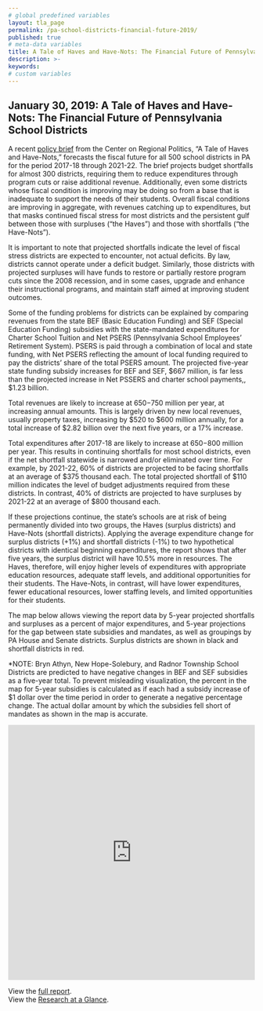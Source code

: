 ```yaml
---
# global predefined variables
layout: tla_page
permalink: /pa-school-districts-financial-future-2019/
published: true
# meta-data variables
title: A Tale of Haves and Have-Nots: The Financial Future of Pennsylvania School Districts
description: >-
keywords:
# custom variables
---
```


## January 30, 2019: A Tale of Haves and Have-Nots: The Financial Future of Pennsylvania School Districts
A recent [policy brief](https://drive.google.com/file/d/19erkTTHN9JJ2ABuFtl9PfSK5plG93WSK/view?usp=sharing) from the Center on Regional Politics, “A Tale of Haves and Have-Nots,” forecasts the fiscal future for all 500 school districts in PA for the period 2017-18 through 2021-22. The brief projects budget shortfalls for almost 300 districts, requiring them to reduce expenditures through program cuts or raise additional revenue. Additionally, even some districts whose fiscal condition is improving may be doing so from a base that is inadequate to support the needs of their students. Overall fiscal conditions are improving in aggregate, with revenues catching up to expenditures, but that masks continued fiscal stress for most districts and the persistent gulf between those with surpluses (“the Haves”) and those with shortfalls (“the Have-Nots”).

<script id="infogram_0_1ff66fa6-1493-43bd-a632-2518dd9d3c75" title="Projections: Revenues, Expenditures, Shortfall/Surplus" src="https://e.infogram.com/js/dist/embed.js?War" type="text/javascript"></script>

It is important to note that projected shortfalls indicate the level of fiscal stress districts are expected to encounter, not actual deficits. By law, districts cannot operate under a deficit budget. Similarly, those districts with projected surpluses will have funds to restore or partially restore program cuts since the 2008 recession, and in some cases, upgrade and enhance their instructional programs, and maintain staff aimed at improving student outcomes.

Some of the funding problems for districts can be explained by comparing revenues from the state BEF (Basic Education Funding) and SEF (Special Education Funding) subsidies with the state-mandated expenditures for Charter School Tuition and Net PSERS (Pennsylvania School Employees’ Retirement System). PSERS is paid through a combination of local and state funding, with Net PSERS reflecting the amount of local funding required to pay the districts’ share of the total PSERS amount. The projected five-year state funding subsidy increases for BEF and SEF, $667 million, is far less than the projected increase in Net PSSERS and charter school payments,, $1.23 billion.

<script id="infogram_0_7c25bc18-6708-4780-8f5a-afe970f5e3bf" title="Figure ES3" src="https://e.infogram.com/js/dist/embed.js?dMN" type="text/javascript"></script>

Total revenues are likely to increase at $650-$750 million per year, at increasing annual amounts. This is largely driven by new local revenues, usually property taxes, increasing by $520 to $600 million annually, for a total increase of $2.82 billion over the next five years, or a 17% increase.

Total expenditures after 2017-18 are likely to increase at $650-$800 million per year. This results in continuing shortfalls for most school districts, even if the net shortfall statewide is narrowed and/or eliminated over time. For example, by 2021-22, 60% of districts are projected to be facing shortfalls at an average of $375 thousand each. The total projected shortfall of $110 million indicates the level of budget adjustments required from these districts. In contrast, 40% of districts are projected to have surpluses by 2021-22 at an average of $800 thousand each.

If these projections continue, the state’s schools are at risk of being permanently divided into two groups, the Haves (surplus districts) and Have-Nots (shortfall districts). Applying the average expenditure change for surplus districts (+1%) and shortfall districts (-1%) to two hypothetical districts with identical beginning expenditures, the report shows that after five years, the surplus district will have 10.5% more in resources. The Haves, therefore, will enjoy higher levels of expenditures with appropriate education resources, adequate staff levels, and additional opportunities for their students. The Have-Nots, in contrast, will have lower expenditures, fewer educational resources, lower staffing levels, and limited opportunities for their students.

<script id="infogram_0_93cbe59e-a9ad-4107-9fd3-a617ce82b61d" title="Figure 5 (2)" src="https://e.infogram.com/js/dist/embed.js?Bp5" type="text/javascript"></script>

The map below allows viewing the report data by 5-year projected shortfalls and surpluses as a percent of major expenditures, and 5-year projections for the gap between state subsidies and mandates, as well as groupings by PA House and Senate districts. Surplus districts are shown in black and shortfall districts in red.

*NOTE: Bryn Athyn, New Hope-Solebury, and Radnor Township School Districts are predicted to have negative changes in BEF and SEF subsidies as a five-year total. To prevent misleading visualization, the percent in the map for 5-year subsidies is calculated as if each had a subsidy increase of $1 dollar over the time period in order to generate a negative percentage change. The actual dollar amount by which the subsidies fell short of mandates as shown in the map is accurate.

<div class="container video-container">
  <iframe width="100%" height="520" frameborder="0" src="https://mjather.carto.com/builder/c65fe742-52e9-482c-af64-4bd3bf9a22c8/embed" allowfullscreen webkitallowfullscreen mozallowfullscreen oallowfullscreen msallowfullscreen></iframe>
</div>

View the [full report](https://drive.google.com/file/d/19erkTTHN9JJ2ABuFtl9PfSK5plG93WSK/view?usp=sharing).  
View the [Research at a Glance](https://drive.google.com/file/d/1_JyZRd4lhwzQyoq1v5do7Hw0pcQlt4fw/view?usp=sharing). 
